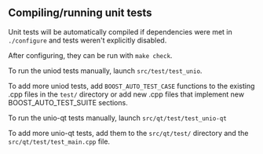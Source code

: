Compiling/running unit tests
------------------------------------

Unit tests will be automatically compiled if dependencies were met in `./configure`
and tests weren't explicitly disabled.

After configuring, they can be run with `make check`.

To run the uniod tests manually, launch `src/test/test_unio`.

To add more uniod tests, add `BOOST_AUTO_TEST_CASE` functions to the existing
.cpp files in the `test/` directory or add new .cpp files that
implement new BOOST_AUTO_TEST_SUITE sections.

To run the unio-qt tests manually, launch `src/qt/test/test_unio-qt`

To add more unio-qt tests, add them to the `src/qt/test/` directory and
the `src/qt/test/test_main.cpp` file.
